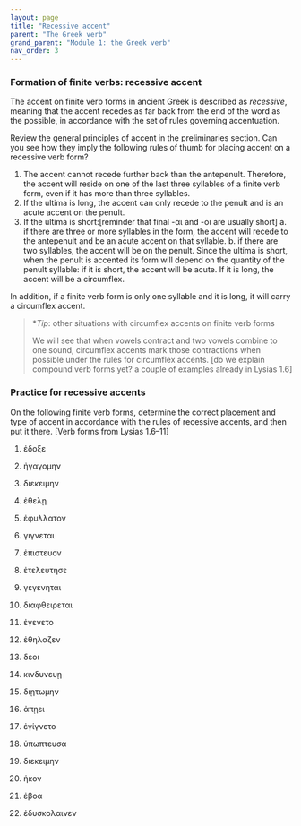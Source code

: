 ```yaml
---
layout: page
title: "Recessive accent"
parent: "The Greek verb"
grand_parent: "Module 1: the Greek verb"
nav_order: 3
---
```


### Formation of finite verbs: recessive accent

The accent on finite verb forms in ancient Greek is described as *recessive*, meaning that the accent recedes as far back from the end of the word as the possible, in accordance with the set of rules governing accentuation.

Review the general principles of accent in the preliminaries section.  Can you see how they imply the following rules of thumb for placing accent on a recessive verb form?


1. The accent cannot recede further back than the antepenult. Therefore, the accent will reside on one of the last three syllables of a finite verb form, even if it has more than three syllables.
2. If the ultima is long, the accent can only recede to the penult and is an acute accent on the penult.
3. If the ultima is short:[reminder that final -αι and -οι are usually short]
a. if there are three or more syllables in the form, the accent will recede to the antepenult and be an acute accent on that syllable.
b. if there are two syllables, the accent will be on the penult. Since the ultima is short, when the penult is accented its form will depend on the quantity of the penult syllable: if it is short, the accent will be acute. If it is long, the accent will be a circumflex.

In addition, if a finite verb form is only one syllable and it is long, it will carry a circumflex accent.



> **Tip*: other situations with circumflex accents on finite verb forms
>
> We will see that when vowels contract and two vowels combine to one sound, circumflex accents mark those contractions when possible under the rules for circumflex accents. [do we explain compound verb forms yet? a couple of examples already in Lysias 1.6] 


### Practice for recessive accents

On the following finite verb forms, determine the correct placement and type of accent in accordance with the rules of recessive accents, and then put it there. [Verb forms from Lysias 1.6–11] 

1. ἐδοξε  
2. ἠγαγομην
3. διεκειμην
4. ἐθελῃ
5. ἐφυλλατον
6. γιγνεται 
7. ἐπιστευον
8. ἐτελευτησε 
9. γεγενηται  
10. διαφθειρεται
11. ἐγενετο 
12. ἐθηλαζεν
13. δεοι
14. κινδυνευῃ 
15. διῃτωμην 
16. ἀπῃει 
17. ἐγίγνετο 
18. ὑπωπτευσα 
19. διεκειμην
20. ἡκον
21. ἐβοα 

22. ἐδυσκολαινεν 



